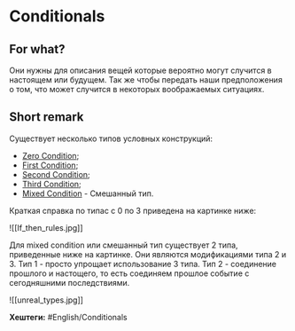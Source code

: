 
# Conditionals #

## For what? ##

Они нужны для описания вещей которые вероятно могут случится в настоящем или будущем. Так же чтобы передать наши предположения о том, что может случится в некоторых воображаемых ситуациях.

## Short remark ##

Существует несколько типов условных конструкций:
* [Zero Condition](Zero-condition.md);
* [First Condition](First-condition.md);
* [Second Condition](Second-condition.md);
* [Third Condition](Third-condition.md);
* [Mixed Condition](Mixed-condition.md) - Смешанный тип.

Краткая справка по типас с 0 по 3 приведена на картинке ниже:

![[If_then_rules.jpg]]

Для mixed condition или смешанный тип существует 2 типа, приведенные ниже на картинке. Они являются модификациями типа 2 и 3.
Тип 1 - просто упрощает использование 3 типа.
Тип 2 - соединение прошлого и настощего, то есть соединяем прошлое событие с сегодняшними последствиями.

![[unreal_types.jpg]]

**Хештеги:** #English/Conditionals